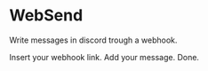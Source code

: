 # WebSend
Write messages in discord trough a webhook.


Insert your webhook link.
Add your message.
Done.
